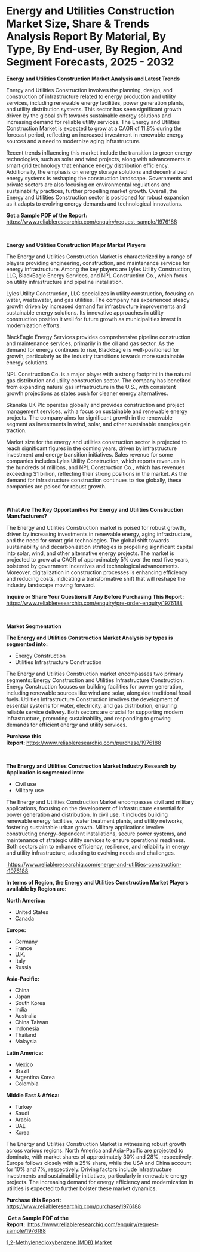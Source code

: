 <p><h1>Energy and Utilities Construction Market Size, Share & Trends Analysis Report By Material, By Type, By End-user, By Region, And Segment Forecasts, 2025 - 2032</h1></p><p><strong>Energy and Utilities Construction Market Analysis and Latest Trends</strong></p>
<p><p>Energy and Utilities Construction involves the planning, design, and construction of infrastructure related to energy production and utility services, including renewable energy facilities, power generation plants, and utility distribution systems. This sector has seen significant growth driven by the global shift towards sustainable energy solutions and increasing demand for reliable utility services. The Energy and Utilities Construction Market is expected to grow at a CAGR of 11.8% during the forecast period, reflecting an increased investment in renewable energy sources and a need to modernize aging infrastructure.</p><p>Recent trends influencing this market include the transition to green energy technologies, such as solar and wind projects, along with advancements in smart grid technology that enhance energy distribution efficiency. Additionally, the emphasis on energy storage solutions and decentralized energy systems is reshaping the construction landscape. Governments and private sectors are also focusing on environmental regulations and sustainability practices, further propelling market growth. Overall, the Energy and Utilities Construction sector is positioned for robust expansion as it adapts to evolving energy demands and technological innovations.</p></p>
<p><strong>Get a Sample PDF of the Report:&nbsp;</strong> <a href="https://www.reliableresearchiq.com/enquiry/request-sample/1976188?utm_campaign=3455&utm_medium=2&utm_source=Github&utm_content=ia&utm_term=28032025&utm_id=energy-and-utilities-construction">https://www.reliableresearchiq.com/enquiry/request-sample/1976188</a></p>
<p>&nbsp;</p>
<p><strong>Energy and Utilities Construction Major Market Players</strong></p>
<p><p>The Energy and Utilities Construction Market is characterized by a range of players providing engineering, construction, and maintenance services for energy infrastructure. Among the key players are Lyles Utility Construction, LLC, BlackEagle Energy Services, and NPL Construction Co., which focus on utility infrastructure and pipeline installation. </p><p>Lyles Utility Construction, LLC specializes in utility construction, focusing on water, wastewater, and gas utilities. The company has experienced steady growth driven by increased demand for infrastructure improvements and sustainable energy solutions. Its innovative approaches in utility construction position it well for future growth as municipalities invest in modernization efforts.</p><p>BlackEagle Energy Services provides comprehensive pipeline construction and maintenance services, primarily in the oil and gas sector. As the demand for energy continues to rise, BlackEagle is well-positioned for growth, particularly as the industry transitions towards more sustainable energy solutions. </p><p>NPL Construction Co. is a major player with a strong footprint in the natural gas distribution and utility construction sector. The company has benefited from expanding natural gas infrastructure in the U.S., with consistent growth projections as states push for cleaner energy alternatives.</p><p>Skanska UK Plc operates globally and provides construction and project management services, with a focus on sustainable and renewable energy projects. The company aims for significant growth in the renewable segment as investments in wind, solar, and other sustainable energies gain traction.</p><p>Market size for the energy and utilities construction sector is projected to reach significant figures in the coming years, driven by infrastructure investment and energy transition initiatives. Sales revenue for some companies includes Lyles Utility Construction, which reports revenues in the hundreds of millions, and NPL Construction Co., which has revenues exceeding $1 billion, reflecting their strong positions in the market. As the demand for infrastructure construction continues to rise globally, these companies are poised for robust growth.</p></p>
<p>&nbsp;</p>
<p><strong>What Are The Key Opportunities For Energy and Utilities Construction Manufacturers?</strong></p>
<p><p>The Energy and Utilities Construction market is poised for robust growth, driven by increasing investments in renewable energy, aging infrastructure, and the need for smart grid technologies. The global shift towards sustainability and decarbonization strategies is propelling significant capital into solar, wind, and other alternative energy projects. The market is projected to grow at a CAGR of approximately 5% over the next five years, bolstered by government incentives and technological advancements. Moreover, digitalization in construction processes is enhancing efficiency and reducing costs, indicating a transformative shift that will reshape the industry landscape moving forward.</p></p>
<p><strong>Inquire or Share Your Questions If Any Before Purchasing This Report:</strong> <a href="https://www.reliableresearchiq.com/enquiry/pre-order-enquiry/1976188?utm_campaign=3455&utm_medium=2&utm_source=Github&utm_content=ia&utm_term=28032025&utm_id=energy-and-utilities-construction">https://www.reliableresearchiq.com/enquiry/pre-order-enquiry/1976188</a></p>
<p>&nbsp;</p>
<p><strong>Market Segmentation</strong></p>
<p><strong>The Energy and Utilities Construction Market Analysis by types is segmented into:</strong></p>
<p><ul><li>Energy Construction</li><li>Utilities Infrastructure Construction</li></ul></p>
<p><p>The Energy and Utilities Construction market encompasses two primary segments: Energy Construction and Utilities Infrastructure Construction. Energy Construction focuses on building facilities for power generation, including renewable sources like wind and solar, alongside traditional fossil fuels. Utilities Infrastructure Construction involves the development of essential systems for water, electricity, and gas distribution, ensuring reliable service delivery. Both sectors are crucial for supporting modern infrastructure, promoting sustainability, and responding to growing demands for efficient energy and utility services.</p></p>
<p><strong>Purchase this Report:&nbsp;</strong><a href="https://www.reliableresearchiq.com/purchase/1976188?utm_campaign=3455&utm_medium=2&utm_source=Github&utm_content=ia&utm_term=28032025&utm_id=energy-and-utilities-construction">https://www.reliableresearchiq.com/purchase/1976188</a></p>
<p>&nbsp;</p>
<p><strong>The Energy and Utilities Construction Market Industry Research by Application is segmented into:</strong></p>
<p><ul><li>Civil use</li><li>Military use</li></ul></p>
<p><p>The Energy and Utilities Construction Market encompasses civil and military applications, focusing on the development of infrastructure essential for power generation and distribution. In civil use, it includes building renewable energy facilities, water treatment plants, and utility networks, fostering sustainable urban growth. Military applications involve constructing energy-dependent installations, secure power systems, and maintenance of strategic utility services to ensure operational readiness. Both sectors aim to enhance efficiency, resilience, and reliability in energy and utility infrastructure, adapting to evolving needs and challenges.</p></p>
<p><a href="https://www.reliableresearchiq.com/energy-and-utilities-construction-r1976188?utm_campaign=3455&utm_medium=2&utm_source=Github&utm_content=ia&utm_term=28032025&utm_id=energy-and-utilities-construction">&nbsp;https://www.reliableresearchiq.com/energy-and-utilities-construction-r1976188</a></p>
<p><strong>In terms of Region, the Energy and Utilities Construction Market Players available by Region are:</strong></p>
<p>
    <p> <strong> North America: </strong>
        <ul>
            <li>United States</li>
            <li>Canada</li>
        </ul>
        </p> 
    <p> <strong> Europe: </strong>
        <ul>
            <li>Germany</li>
            <li>France</li>
            <li>U.K.</li>
            <li>Italy</li>
            <li>Russia</li>
        </ul>
        </p> 
    <p> <strong> Asia-Pacific: </strong>
        <ul>
            <li>China</li>
            <li>Japan</li>
            <li>South Korea</li>
            <li>India</li>
            <li>Australia</li>
            <li>China Taiwan</li>
            <li>Indonesia</li>
            <li>Thailand</li>
            <li>Malaysia</li>
        </ul>
        </p> 
    <p> <strong> Latin America: </strong>
        <ul>
            <li>Mexico</li>
            <li>Brazil</li>
            <li>Argentina Korea</li>
            <li>Colombia</li>
        </ul>
        </p> 
    <p> <strong> Middle East & Africa: </strong>
        <ul>
            <li>Turkey</li>
            <li>Saudi</li>
            <li>Arabia</li>
            <li>UAE</li>
            <li>Korea</li>
        </ul>
    </p>
    </p>
<p><p>The Energy and Utilities Construction Market is witnessing robust growth across various regions. North America and Asia-Pacific are projected to dominate, with market shares of approximately 30% and 28%, respectively. Europe follows closely with a 25% share, while the USA and China account for 10% and 7%, respectively. Driving factors include infrastructure investments and sustainability initiatives, particularly in renewable energy projects. The increasing demand for energy efficiency and modernization in utilities is expected to further bolster these market dynamics.</p></p>
<p><strong>Purchase this Report: </strong><a href="https://www.reliableresearchiq.com/purchase/1976188?utm_campaign=3455&utm_medium=2&utm_source=Github&utm_content=ia&utm_term=28032025&utm_id=energy-and-utilities-construction">https://www.reliableresearchiq.com/purchase/1976188</a></p>
<p>&nbsp;<strong>Get a Sample PDF of the Report:&nbsp;&nbsp;</strong><a href="https://www.reliableresearchiq.com/enquiry/request-sample/1976188?utm_campaign=3455&utm_medium=2&utm_source=Github&utm_content=ia&utm_term=28032025&utm_id=energy-and-utilities-construction">https://www.reliableresearchiq.com/enquiry/request-sample/1976188</a></p>
<p><strong></strong></p>
<p><p><a href="https://github.com/aaryaheron0c/Market-Research-Report-List-1/blob/main/12-methylenedioxybenzene-mdb-market.md?utm_campaign=3455&utm_medium=2&utm_source=Github&utm_content=ia&utm_term=28032025&utm_id=energy-and-utilities-construction">1,2-Methylenedioxybenzene (MDB) Market</a></p></p>